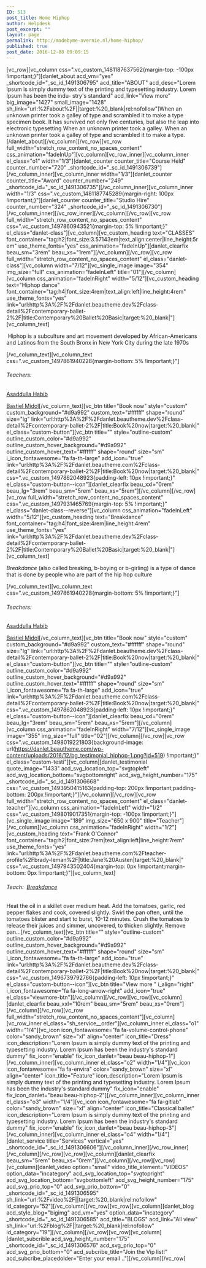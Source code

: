 ```yaml
---
ID: 513
post_title: Home Hiphop
author: Helpdesk
post_excerpt: ""
layout: page
permalink: http://madebyme-avernie.nl/home-hiphop/
published: true
post_date: 2016-12-08 09:09:15
---
```

[vc_row][vc_column css=".vc_custom_1481187637562{margin-top: -100px !important;}"][danlet_about acd_vm="yes" _shortcode_id="_sc_id_1491306795" acd_title="ABOUT" acd_desc="Lorem Ipsum is simply dummy text of the printing and typesetting industry. Lorem Ipsum has been the indu- stry's standard" acd_link="View more" big_image="1427" small_image="1428" sh_link="url:%2Fabout%2F||target:%20_blank|rel:nofollow"]When an unknown printer took a galley of type and scrambled it to make a type specimen book. It has survived not only five centuries, but also the leap into electronic typesetting When an unknown printer took a galley. When an unknown printer took a galley of type and scrambled it to make a type.[/danlet_about][/vc_column][/vc_row][vc_row full_width="stretch_row_content_no_spaces_content" css_animation="fadeInUp"][vc_column][vc_row_inner][vc_column_inner el_class="o1" width="1/3"][danlet_counter counter_title="Course Held" counter_number="720" _shortcode_id="_sc_id_1491306739"][/vc_column_inner][vc_column_inner width="1/3"][danlet_counter counter_title="Award" counter_number="249" _shortcode_id="_sc_id_1491306735"][/vc_column_inner][vc_column_inner width="1/3" css=".vc_custom_1481187745289{margin-right: 100px !important;}"][danlet_counter counter_title="Studio Hire" counter_number="324" _shortcode_id="_sc_id_1491306730"][/vc_column_inner][/vc_row_inner][/vc_column][/vc_row][vc_row full_width="stretch_row_content_no_spaces_content" css=".vc_custom_1497860943521{margin-top: 5% !important;}" el_class="danlet-class"][vc_column][vc_custom_heading text="CLASSES" font_container="tag:h2|font_size:3.57143em|text_align:center|line_height:5rem" use_theme_fonts="yes" css_animation="fadeInUp"][danlet_clearfix beau_sm="3rem" beau_xs="1rem"][/vc_column][/vc_row][vc_row full_width="stretch_row_content_no_spaces_content" el_class="danlet-class"][vc_column width="7/12"][vc_single_image image="354" img_size="full" css_animation="fadeInLeft" title="01"][/vc_column][vc_column css_animation="fadeInRight" width="5/12"][vc_custom_heading text="Hiphop dance" font_container="tag:h4|font_size:4rem|text_align:left|line_height:4rem" use_theme_fonts="yes" link="url:http%3A%2F%2Fdanlet.beautheme.dev%2Fclass-detail%2Fcontemporary-ballet-2%2F|title:Contemporary%20Ballet%20Basic|target:%20_blank|"][vc_column_text]
<p class="" data-wow-delay="0.15s" data-color="sh_description"> Hiphop is a subculture and art movement developed by African-Americans and Latinos from the South Bronx in New York City during the late 1970s</p>
[/vc_column_text][vc_column_text css=".vc_custom_1497861940228{margin-bottom: 5% !important;}"]
<h6>Teachers:</h6>
<a href="http://danlet.beautheme.com/teacher-profile/alex-fiva/" target="_blank" rel="noopener noreferrer">Asaddulla Habib</a>

<a href="http://danlet.beautheme.com/teacher-profile/bastien-midol/" target="_blank" rel="noopener noreferrer">Bastiel Midol</a>[/vc_column_text][vc_btn title="Book now" style="custom" custom_background="#d9a992" custom_text="#ffffff" shape="round" size="lg" link="url:http%3A%2F%2Fdanlet.beautheme.dev%2Fclass-detail%2Fcontemporary-ballet-2%2F|title:Book%20now|target:%20_blank|" el_class="custom-button"][vc_btn title="" style="outline-custom" outline_custom_color="#d9a992" outline_custom_hover_background="#d9a992" outline_custom_hover_text="#ffffff" shape="round" size="sm" i_icon_fontawesome="fa fa-th-large" add_icon="true" link="url:http%3A%2F%2Fdanlet.beautheme.com%2Fclass-detail%2Fcontemporary-ballet-2%2F|title:Book%20now|target:%20_blank|" css=".vc_custom_1497862048923{padding-left: 10px !important;}" el_class="custom-button--icon"][danlet_clearfix beau_xxl="0rem" beau_lg="3rem" beau_sm="5rem" beau_xs="5rem"][/vc_column][/vc_row][vc_row full_width="stretch_row_content_no_spaces_content" css=".vc_custom_1497931465769{margin-top: 5% !important;}" el_class="danlet-class--reverse"][vc_column css_animation="fadeInLeft" width="5/12"][vc_custom_heading text="Breakdance" font_container="tag:h4|font_size:4rem|line_height:4rem" use_theme_fonts="yes" link="url:http%3A%2F%2Fdanlet.beautheme.dev%2Fclass-detail%2Fcontemporary-ballet-2%2F|title:Contemporary%20Ballet%20Basic|target:%20_blank|"][vc_column_text]
<p class="" data-wow-delay="0.15s" data-color="sh_description"><em>Breakdance</em> (also called breaking, b-boying or b-girling) is a type of dance that is done by people who are part of the hip hop culture</p>
[/vc_column_text][vc_column_text css=".vc_custom_1497861940228{margin-bottom: 5% !important;}"]
<h6>Teachers:</h6>
<a href="http://danlet.beautheme.com/teacher-profile/alex-fiva/" target="_blank" rel="noopener noreferrer">Asaddulla Habib</a>

<a href="http://danlet.beautheme.com/teacher-profile/bastien-midol/" target="_blank" rel="noopener noreferrer">Bastiel Midol</a>[/vc_column_text][vc_btn title="Book now" style="custom" custom_background="#d9a992" custom_text="#ffffff" shape="round" size="lg" link="url:http%3A%2F%2Fdanlet.beautheme.dev%2Fclass-detail%2Fcontemporary-ballet-2%2F|title:Book%20now|target:%20_blank|" el_class="custom-button"][vc_btn title="" style="outline-custom" outline_custom_color="#d9a992" outline_custom_hover_background="#d9a992" outline_custom_hover_text="#ffffff" shape="round" size="sm" i_icon_fontawesome="fa fa-th-large" add_icon="true" link="url:http%3A%2F%2Fdanlet.beautheme.com%2Fclass-detail%2Fcontemporary-ballet-2%2F|title:Book%20now|target:%20_blank|" css=".vc_custom_1497862048923{padding-left: 10px !important;}" el_class="custom-button--icon"][danlet_clearfix beau_xxl="0rem" beau_lg="3rem" beau_sm="5rem" beau_xs="5rem"][/vc_column][vc_column css_animation="fadeInRight" width="7/12"][vc_single_image image="355" img_size="full" title="02"][/vc_column][/vc_row][vc_row css=".vc_custom_1498019221803{background-image: url(https://danlet.beautheme.com/wp-content/uploads/2016/12/bg_testimonial_hiphop-1.png?id=519) !important;}" el_class="custom-testi"][vc_column][danlet_testimonial quote_image="1433" acd_svg_location_top="svgtopleft" acd_svg_location_bottom="svgbottomright" acd_svg_height_number="175" _shortcode_id="_sc_id_1491306668" css=".vc_custom_1493950415163{padding-top: 200px !important;padding-bottom: 200px !important;}"][/vc_column][/vc_row][vc_row full_width="stretch_row_content_no_spaces_content" el_class="danlet-teacher"][vc_column css_animation="fadeInLeft" width="1/2" css=".vc_custom_1498019017351{margin-top: -100px !important;}"][vc_single_image image="189" img_size="650 x 900" title="Teacher"][/vc_column][vc_column css_animation="fadeInRight" width="1/2"][vc_custom_heading text="Frank O'Connor" font_container="tag:h2|font_size:7rem|text_align:left|line_height:7rem" use_theme_fonts="yes" link="url:http%3A%2F%2Fdanlet.beautheme.com%2Fteacher-profile%2Fbrady-leman%2F|title:Jane%20Austen|target:%20_blank|" css=".vc_custom_1497943502404{margin-top: 0px !important;margin-bottom: 0px !important;}"][vc_column_text]
<h6>Teach:  <a href="#" target="_blank" rel="noopener noreferrer">Breakdance</a></h6>
Heat the oil in a skillet over medium heat. Add the tomatoes, garlic, red pepper flakes and cook, covered slightly. Swirl the pan often, until the tomatoes blister and start to burst, 10-12 minutes. Crush the tomatoes to release their juices and simmer, uncovered, to thicken slightly. Remove pan...[/vc_column_text][vc_btn title="" style="outline-custom" outline_custom_color="#d9a992" outline_custom_hover_background="#d9a992" outline_custom_hover_text="#ffffff" shape="round" size="sm" i_icon_fontawesome="fa fa-th-large" add_icon="true" link="url:http%3A%2F%2Fdanlet.beautheme.dev%2Fclass-detail%2Fcontemporary-ballet-2%2F|title:Book%20now|target:%20_blank|" css=".vc_custom_1496739792766{padding-left: 10px !important;}" el_class="custom-button--icon"][vc_btn title="View more " i_align="right" i_icon_fontawesome="fa fa-long-arrow-right" add_icon="true" el_class="viewmore-btn"][/vc_column][/vc_row][vc_row][vc_column][danlet_clearfix beau_xxl="10rem" beau_sm="5rem" beau_xs="0rem"][/vc_column][/vc_row][vc_row full_width="stretch_row_content_no_spaces_content"][vc_column][vc_row_inner el_class="sh_service__order"][vc_column_inner el_class="o1" width="1/4"][vc_icon icon_fontawesome="fa fa-volume-control-phone" color="sandy_brown" size="xl" align="center" icon_title="Dress" icon_description="Lorem Ipsum is simply dummy text of the printing and typesetting industry. Lorem Ipsum has been the industry's standard dummy" fix_icon="enable" fix_icon_danlet="beau beau-hiphop-1"][/vc_column_inner][vc_column_inner el_class="o2" width="1/4"][vc_icon icon_fontawesome="fa fa-envira" color="sandy_brown" size="xl" align="center" icon_title="Feature" icon_description="Lorem Ipsum is simply dummy text of the printing and typesetting industry. Lorem Ipsum has been the industry's standard dummy" fix_icon="enable" fix_icon_danlet="beau beau-hiphop-2"][/vc_column_inner][vc_column_inner el_class="o3" width="1/4"][vc_icon icon_fontawesome="fa fa-gitlab" color="sandy_brown" size="xl" align="center" icon_title="Classical ballet" icon_description="Lorem Ipsum is simply dummy text of the printing and typesetting industry. Lorem Ipsum has been the industry's standard dummy" fix_icon="enable" fix_icon_danlet="beau beau-hiphop-3"][/vc_column_inner][vc_column_inner el_class="o4" width="1/4"][danlet_service title="Services" vertical="yes" _shortcode_id="_sc_id_1491306606"][/vc_column_inner][/vc_row_inner][/vc_column][/vc_row][vc_row][vc_column][danlet_clearfix beau_sm="5rem" beau_xs="0rem"][/vc_column][/vc_row][vc_row][vc_column][danlet_video option="small" video_title_element="VIDEOS" option_data="incategory" acd_svg_location_top="svgtopright" acd_svg_location_bottom="svgbottomleft" acd_svg_height_number="175" acd_svg_prio_top="0" acd_svg_prio_bottom="0" _shortcode_id="_sc_id_1491306595" sh_link="url:%2Fvideo%2F||target:%20_blank|rel:nofollow" id_category="52"][/vc_column][/vc_row][vc_row][vc_column][danlet_blog acd_style_blog="bigimg" acd_vm="yes" option_data="incategory" _shortcode_id="_sc_id_1491306585" acd_title="BLOGS" acd_link="All view" sh_link="url:%2Fblog%2F||target:%20_blank|rel:nofollow" id_category="19"][/vc_column][/vc_row][vc_row][vc_column][danlet_subcrible acd_svg_height_number="175" _shortcode_id="_sc_id_1491306576" acd_svg_prio_top="0" acd_svg_prio_bottom="0" acd_subcribe_title="Join the Vip list!" acd_subcribe_placedolder="Enter your email .."][/vc_column][/vc_row]